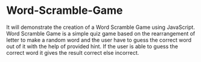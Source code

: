 # Word-Scramble-Game
It will demonstrate the creation of a Word Scramble Game using JavaScript. Word Scramble Game is a simple quiz game based on the rearrangement of letter to make a random word and the user have to guess the correct word out of it with the help of provided hint. If the user is able to guess the correct word it gives the result correct else incorrect.
